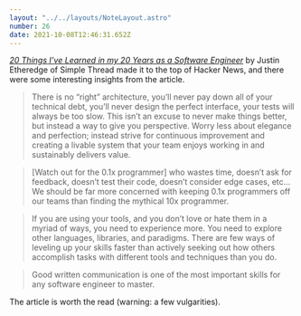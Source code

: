 ```yaml
---
layout: "../../layouts/NoteLayout.astro"
number: 26
date: 2021-10-08T12:46:31.652Z
---
```


[_20 Things I’ve Learned in my 20 Years as a Software Engineer_](https://www.simplethread.com/20-things-ive-learned-in-my-20-years-as-a-software-engineer/) by Justin Etheredge of Simple Thread made it to the top of Hacker News, and there were some interesting insights from the article.

> There is no “right” architecture, you’ll never pay down all of your technical debt, you’ll never design the perfect interface, your tests will always be too slow. This isn’t an excuse to never make things better, but instead a way to give you perspective. Worry less about elegance and perfection; instead strive for continuous improvement and creating a livable system that your team enjoys working in and sustainably delivers value.

> [Watch out for the 0.1x programmer] who wastes time, doesn’t ask for feedback, doesn’t test their code, doesn’t consider edge cases, etc… We should be far more concerned with keeping 0.1x programmers off our teams than finding the mythical 10x programmer.

> If you are using your tools, and you don’t love or hate them in a myriad of ways, you need to experience more. You need to explore other languages, libraries, and paradigms. There are few ways of leveling up your skills faster than actively seeking out how others accomplish tasks with different tools and techniques than you do.

> Good written communication is one of the most important skills for any software engineer to master.

The article is worth the read (warning: a few vulgarities).
